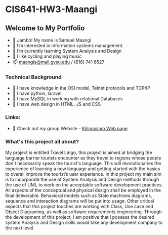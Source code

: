# CIS641-HW3-Maangi
## Welcome to My Portfolio

- 👋 Jambo! My name is Samuel Maangi
- 👀 I’m interested in information systems management.
- 🌱 I’m currently learning System Analysis and Design
- 💞️ I like cycling and playing music
- 📫 maangis@mail.gvsu.edu / (616) 741 6527

### Technical Background
- 🌱 I have knowledge in the OSI model, Telnet protocols and TCP/IP
- 🌱 I have python, laravel
- 🌱 I have MySQL in working with relational Databases
- 🌱 I have web design in HTML, JS and CSS

### Links:
- 👀 Check out my group Website - [Kilimanjaro Web page](https://apiyo4.github.io/base/)


### What's this project all about?
My project is entitled Travel Lingo, this project is aimed at bridging the language barrier tourists encounter as they travel to regions whose people don't necessarily speak the tourist's language. This will revolutionaries the experience of learning a new language and getting started with the basics to overall improve the tourist’s user experience. In this project my main aim is to incorporate the use of System Analysis and Design methods through the use of UML to work on the acceptable software development practices. All aspects of the conceptual and physical design shall be employed in the final deliverable. Behavioral models such as State machines diagrams, sequence and interaction diagrams will be put into usage. Other critical aspects that this project touches are working with Class, Use case and Object Diagraming, as well as software requirements engineering. Through the development of this project, I am positive that I possess the desired system Analysis and Design skills would take any development company to the next level.


